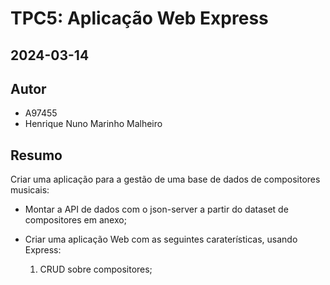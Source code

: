 # TPC5: Aplicação Web Express
## 2024-03-14

## Autor

- A97455
- Henrique Nuno Marinho Malheiro

## Resumo

Criar uma aplicação para a gestão de uma base de dados de compositores musicais:

- Montar a API de dados com o json-server a partir do dataset de compositores em anexo;

- Criar uma aplicação Web com as seguintes caraterísticas, usando Express:
    1. CRUD sobre compositores;